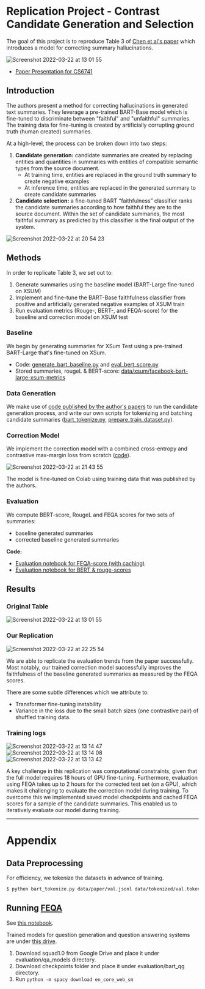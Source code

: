 # Replication Project - Contrast Candidate Generation and Selection
The goal of this project is to reproduce Table 3 of [Chen et al's paper](https://arxiv.org/pdf/2104.09061.pdf) which introduces a model for correcting summary hallucinations.

![Screenshot 2022-03-22 at 13 01 55](https://user-images.githubusercontent.com/1349225/159535087-48116051-f951-41ac-92fb-ef1f1c12c6d1.png)

- [Paper Presentation for CS6741](https://docs.google.com/presentation/d/1O3qgO7NvnJ1jZbE_-lZDYVkpRgSA8NszTTgdVkUKy3U/edit#slide=id.p)

## Introduction

The authors present a method for correcting hallucinations in generated text summaries. They leverage a pre-trained BART-Base model which is fine-tuned to discriminate between "faithful" and "unfaithful" summaries. The training data for fine-tuning is created by artificially corrupting ground truth (human created) summaries. 

At a high-level, the process can be broken down into two steps:

1. **Candidate generation:** candidate summaries are created by replacing entities and quantities in summaries with entities of compatible semantic types from the source document. 
   - At training time, entities are replaced in the ground truth summary to create negative examples
   - At inference time, entities are replaced in the generated summary to create candidate summaries
2. **Candidate selection:** a fine-tuned BART “faithfulness” classifier ranks the candidate summaries according to how faithful they are to the source document. Within the set of candidate summaries, the most faithful summary as predicted by this classifier is the final output of the system. 

![Screenshot 2022-03-22 at 20 54 23](https://user-images.githubusercontent.com/1349225/159600671-a1cc97b3-61ea-4a9a-8215-7ae88ac5aa71.png)

## Methods
In order to replicate Table 3, we set out to:

1. Generate summaries using the baseline model (BART-Large fine-tuned on XSUM)
2. Implement and fine-tune the BART-Base faithfulness classifier from positive and artificially generated negative examples of XSUM train
3. Run evaluation metrics (Rouge-, BERT-, and FEQA-score) for the baseline and correction model on XSUM test

### Baseline
We begin by generating summaries for XSum Test using a pre-trained BART-Large that's fine-tuned on XSum.
- Code: [generate_bart_baseline.py](https://github.com/dleve123/topics-in-nlp-repro-project/blob/main/scripts/generate_bart_baseline.py) and [eval_bert_score.py](https://github.com/dleve123/topics-in-nlp-repro-project/blob/main/eval_bert_score.py)
- Stored summaries, rougeL & BERT-score: [data/xsum/facebook-bart-large-xsum-metrics](https://github.com/dleve123/topics-in-nlp-repro-project/blob/main/data/xsum/)

### Data Generation 
We make use of [code published by the author's papers](https://github.com/CogComp/faithful_summarization) to run the candidate generation process, and write our own scripts for tokenizing and batching candidate summaries ([bart_tokenize.py](https://github.com/dleve123/topics-in-nlp-repro-project/blob/main/bart_tokenize.py), [prepare_train_dataset.py](https://github.com/dleve123/topics-in-nlp-repro-project/blob/main/preprocessing/prepare_train_dataset.py)). 

### Correction Model
We implement the correction model with a combined cross-entropy and contrastive max-margin loss from scratch ([code](https://github.com/dleve123/topics-in-nlp-repro-project/blob/main/model/correction_model.py)).

![Screenshot 2022-03-22 at 21 43 55](https://user-images.githubusercontent.com/1349225/159605242-82cc20da-fdfd-4713-ac33-8b7886e172db.png)

The model is fine-tuned on Colab using training data that was published by the authors.

### Evaluation
We compute BERT-score, RougeL and FEQA scores for two sets of summaries:
- baseline generated summaries 
- corrected baseline generated summaries 

**Code:**
- [Evaluation notebook for FEQA-score (with caching)](evaluate_correction_model_feqa.ipynb)
- [Evaluation notebook for BERT & rouge-scores](evaluate_rouge_bert_score.ipynb)

## Results

### Original Table
![Screenshot 2022-03-22 at 13 01 55](https://user-images.githubusercontent.com/1349225/159535087-48116051-f951-41ac-92fb-ef1f1c12c6d1.png)

### Our Replication
![Screenshot 2022-03-22 at 22 25 54](https://user-images.githubusercontent.com/1349225/159611781-3d596d9f-6ae1-4c97-b67d-be1ccc385e97.png)


We are able to replicate the evaluation trends from the paper successfully. Most notably, our trained correction model successfully improves the faithfulness of the baseline generated summaries as measured by the FEQA scores.

There are some subtle differences which we attribute to:
- Transformer fine-tuning instability
- Variance in the loss due to the small batch sizes (one contrastive pair) of shuffled training data.

### Training logs
![Screenshot 2022-03-22 at 13 14 47](https://user-images.githubusercontent.com/1349225/159537740-f2ce17eb-69fe-46d9-8ae6-575dfc5fdf1c.png)
![Screenshot 2022-03-22 at 13 14 08](https://user-images.githubusercontent.com/1349225/159537741-d8265e37-6b44-4fcb-95c3-9e4d8ec43f09.png)
![Screenshot 2022-03-22 at 13 13 42](https://user-images.githubusercontent.com/1349225/159537744-26741168-2ac4-490e-8d52-d5a23bd8820a.png)

A key challenge in this replication was computational constraints, given that the full model requires 18 hours of GPU fine-tuning. 
Furthermore, evaluation using FEQA takes up to 2 hours for the corrected test set (on a GPU), which makes it challenging to evaluate the correction model during training. To overcome this we implemented saved model checkpoints and cached FEQA scores for a sample of the candidate summaries. This enabled us to iteratively evaluate our model during training.

___

# Appendix
## Data Preprocessing
For efficiency, we tokenize the datasets in advance of training.

```bash
$ python bart_tokenize.py data/paper/val.jsonl data/tokenized/val.tokenized.jsonl
```

## Running [FEQA](https://github.com/esdurmus/feqa)
See [this notebook](https://colab.research.google.com/drive/1ie9oz20mt6RRm6KsGLM9Mwxn9LQJAWKr?authuser=1#scrollTo=NOP0jqxdKiCZ).

Trained models for question generation and question answering systems are under [this drive](https://drive.google.com/drive/u/1/folders/1O3kjSIhjDULw1RPJZTQ002GK3XNo2Vxl).

1. Download squad1.0 from Google Drive and place it under evaluation/qa_models directory.
2. Download checkpoints folder and place it under evaluation/bart_qg directory.
3. Run `python -m spacy download en_core_web_sm`
